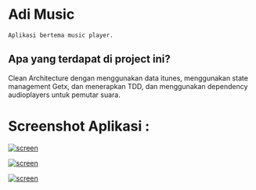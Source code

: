 # Adi Music

    Aplikasi bertema music player.

## Apa yang terdapat di project ini?

Clean Architecture dengan menggunakan data itunes, menggunakan state management Getx, dan menerapkan TDD, dan menggunakan dependency audioplayers untuk pemutar suara.

# Screenshot Aplikasi :

[![screen](https://i.postimg.cc/59VFTLmX/Screenshot-2023-03-30-09-43-22-80-0a09f79d007b1066e9d32afd881a1742.jpg)](https://github.com/kazuiains/AdiMusic)

[![screen](https://i.postimg.cc/dsdy54GM/Screenshot-2023-03-30-09-43-27-41-0a09f79d007b1066e9d32afd881a1742.jpg)](https://github.com/kazuiains/AdiMusic)

[![screen](https://i.postimg.cc/7xjz1pGM/Screenshot-2023-03-30-09-43-32-83-0a09f79d007b1066e9d32afd881a1742.jpg)](https://github.com/kazuiains/AdiMusic)
